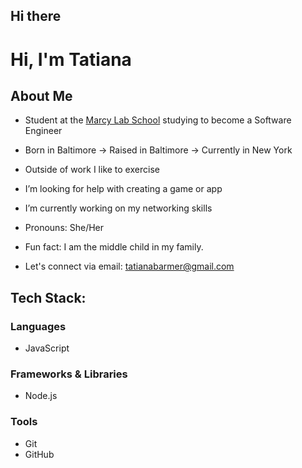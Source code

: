 ## Hi there

<!--
**iamtati1/iamtati1** is a ✨ _special_ ✨ repository because its `README.md` (this file) appears on your GitHub profile.

Here are some ideas to get you started:

- 🔭 I’m currently working on my networking skills.
- 🌱 I’m currently learning Javascript, Node.js
- 👯 I’m looking to collaborate on projects with peers.
- 🤔 I’m looking for help with creating a game or app.
- 💬 Ask me about my love for running.
- 📫 How to reach me: email: tatianabarmer@gmail.com Number:(443)-596-4351
- 😄 Pronouns: She/Her 
- ⚡ Fun fact: I am the middle child in my family.
-->
# Hi, I'm Tatiana

## About Me
- Student at the [Marcy Lab School](https://www.marcylabschool.org/) studying to become a Software Engineer
- Born in Baltimore → Raised in Baltimore → Currently in New York
- Outside of work I like to exercise
- I’m looking for help with creating a game or app
- I’m currently working on my networking skills
- Pronouns: She/Her 
- Fun fact: I am the middle child in my family.

- Let's connect via email: tatianabarmer@gmail.com

## Tech Stack:

### Languages
- JavaScript

### Frameworks & Libraries
- Node.js

### Tools
- Git
- GitHub


